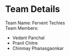 # Team Details
Team Name: Fervent Techies <br>
Team Members:
- Vedant Panchal
- Pranil Chitre
- Chinmay Phanasgaonkar
